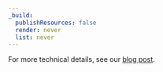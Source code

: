 ```yaml
---
_build:
  publishResources: false
  render: never
  list: never
---
```


For more technical details, see our [blog post](https://blog.Khulnasoft.com/ml-api-discovery-and-schema-learning/).
